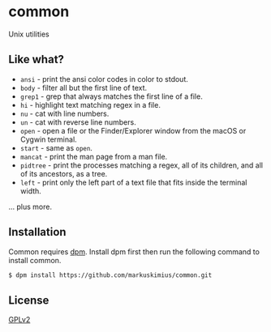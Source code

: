 # common
Unix utilities


## Like what?

* `ansi` - print the ansi color codes in color to stdout.
* `body` - filter all but the first line of text.
* `grep1` - grep that always matches the first line of a file.
* `hi` - highlight text matching regex in a file.
* `nu` - cat with line numbers.
* `un` - cat with reverse line numbers.
* `open` - open a file or the Finder/Explorer window from the macOS or Cygwin
  terminal.
* `start` - same as `open`.
* `mancat` - print the man page from a man file.
* `pidtree` - print the processes matching a regex, all of its children, and
  all of its ancestors, as a tree.
* `left` - print only the left part of a text file that fits inside the
  terminal width.

... plus more.


## Installation

Common requires [dpm].  Install dpm first then run the following command to
install common.

```bash
$ dpm install https://github.com/markuskimius/common.git
```


## License

[GPLv2]


[GPLv2]: <https://github.com/markuskimius/common/blob/main/LICENSE>
  [dpm]: <https://github.com/markuskimius/dpm>

